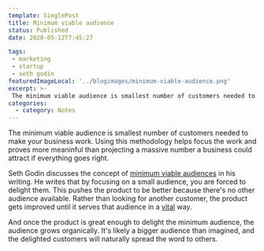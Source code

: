 ```yaml
---
template: SinglePost
title: Minimum viable audience
status: Published
date: 2020-05-12T7:45:27
tags:
 - marketing
 - startup
 - seth godin
featuredImageLocal: '../blogimages/minimum-viable-audience.png'
excerpt: >-
 The minimum viable audience is smallest number of customers needed to make your business work. Once the product is great enough to delight the minimum audience, the audience grows organically. It's likely a bigger audience than imagined, and the delighted customers will naturally spread the word to others.
categories:
  - category: Notes
---
```

The minimum viable audience is smallest number of customers needed to make your business work. Using this methodology helps focus the work and proves more meaninful than projecting a massive number a business could attract if everything goes right.

Seth Godin discusses the concept of [minimum viable audiences](https://seths.blog/2019/03/the-minimum-viable-audience-2/) in his writing. He writes that by focusing on a small audience, you are forced to delight them. This pushes the product to be better because there's no other audience available. Rather than looking for another customer, the product gets improved until it serves that audience in a [vital](./small-and-vital) way.

And once the product is great enough to delight the minimum audience, the audience grows organically. It's likely a bigger audience than imagined, and the delighted customers will naturally spread the word to others.
